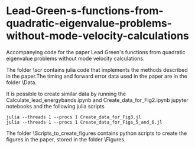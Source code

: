 # Lead-Green-s-functions-from-quadratic-eigenvalue-problems-without-mode-velocity-calculations
Accompanying code for the paper Lead Green's functions from quadratic eigenvalue problems without mode velocity calculations.

The folder \scr contains julia code that implements the methods described in the paper.The timing and forward error data used in the paper are in the
folder \Data.

It is possible to create similar data by running the Calculate_lead_energybands.ipynb and Create_data_for_Fig2.ipynb jupyter notebooks and the following julia scripts

```
julia --threads 1 --procs 1 Create_data_for_Fig3.jl
julia --threads 1 --procs 1 Create_data_for_Figs_5_and_6.jl
```

The folder \Scripts_to_create_figures contains python scripts to create the figures in the paper, stored in the folder \Figures.
